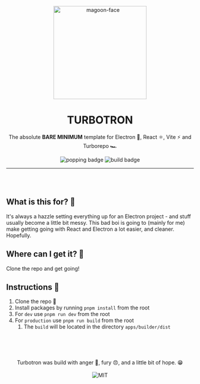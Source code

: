 <p align="center">
  <img alt='magoon-face' src='https://user-images.githubusercontent.com/14088342/225096321-cf076412-f6ae-441d-95a7-1f0b4a17a0ed.png' width='250'/>
  <h1 align="center">TURBOTRON</h1>
  <p align="center">The absolute <strong>BARE MINIMUM</strong> template for Electron 🔋, React ⚛️, Vite ⚡ and Turborepo 🏎️</p>
  <p align="center">
    <img alt='popping badge' src='https://img.shields.io/badge/version-0.0.1-green.svg?style=flat-square' />
    <img alt='build badge' src='https://img.shields.io/badge/status-wip-blue.svg?style=flat-square' />
  </p>
</div>
<hr>

</br></br>

## What is this for? 🍻

It's always a hazzle setting everything up for an Electron project - and stuff usually become a little bit messy. This bad boi is going to (mainly for me) make getting going with React and Electron a lot easier, and cleaner. Hopefully.

## Where can I get it? 🤲

Clone the repo and get going!

## Instructions 💅

1. Clone the repo 💾
2. Install packages by running `pnpm install` from the root
3. For `dev` use `pnpm run dev` from the root
4. For `production` use `pnpm run build` from the root
   1. The `build` will be located in the directory `apps/builder/dist`

</br></br>

<p align="center"><br>
  Turbotron was build with anger 🥰, fury 😠, and a little bit of hope. 😁 </br></br>
  <img alt='MIT' src='https://img.shields.io/github/license/ntwigs/turbotron?style=flat-square' />
</p>
